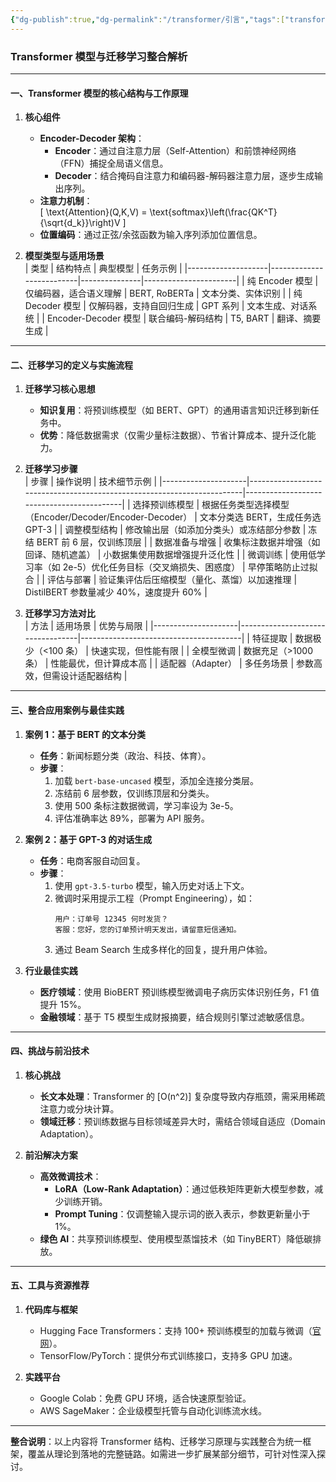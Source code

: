 ```yaml
---
{"dg-publish":true,"dg-permalink":"/transformer/引言","tags":["transformer"],"permalink":"/transformer/引言/","dgPassFrontmatter":true,"noteIcon":"","created":"2025-03-17T15:41:23.000+08:00","updated":"2025-03-27T10:15:51.644+08:00"}
---
```




### Transformer 模型与迁移学习整合解析
---

#### **一、Transformer 模型的核心结构与工作原理**
1. **核心组件**  
   - **Encoder-Decoder 架构**：  
     - **Encoder**：通过自注意力层（Self-Attention）和前馈神经网络（FFN）捕捉全局语义信息。  
     - **Decoder**：结合掩码自注意力和编码器-解码器注意力层，逐步生成输出序列。  
   - **注意力机制**：  
     \[
     \text{Attention}(Q,K,V) = \text{softmax}\left(\frac{QK^T}{\sqrt{d_k}}\right)V
     \]
   - **位置编码**：通过正弦/余弦函数为输入序列添加位置信息。

2. **模型类型与适用场景**  
   | 类型               | 结构特点                  | 典型模型      | 任务示例               |
   |--------------------|--------------------------|---------------|-----------------------|
   | 纯 Encoder 模型    | 仅编码器，适合语义理解    | BERT, RoBERTa | 文本分类、实体识别     |
   | 纯 Decoder 模型    | 仅解码器，支持自回归生成  | GPT 系列      | 文本生成、对话系统     |
   | Encoder-Decoder 模型 | 联合编码-解码结构          | T5, BART      | 翻译、摘要生成         |

---


#### **二、迁移学习的定义与实施流程**
1. **迁移学习核心思想**  
   - **知识复用**：将预训练模型（如 BERT、GPT）的通用语言知识迁移到新任务中。  
   - **优势**：降低数据需求（仅需少量标注数据）、节省计算成本、提升泛化能力。

2. **迁移学习步骤**  
   | 步骤                | 操作说明                                                                 | 技术细节示例                              |
   |---------------------|------------------------------------------------------------------------|-------------------------------------------|
   | 选择预训练模型      | 根据任务类型选择模型（Encoder/Decoder/Encoder-Decoder）                | 文本分类选 BERT，生成任务选 GPT-3         |
   | 调整模型结构        | 修改输出层（如添加分类头）或冻结部分参数                                | 冻结 BERT 前 6 层，仅训练顶层             |
   | 数据准备与增强      | 收集标注数据并增强（如回译、随机遮盖）                                  | 小数据集使用数据增强提升泛化性            |
   | 微调训练            | 使用低学习率（如 2e-5）优化任务目标（交叉熵损失、困惑度）               | 早停策略防止过拟合                        |
   | 评估与部署          | 验证集评估后压缩模型（量化、蒸馏）以加速推理                            | DistilBERT 参数量减少 40%，速度提升 60%   |

3. **迁移学习方法对比**  
   | 方法                | 适用场景                          | 优势与局限                              |
   |---------------------|----------------------------------|----------------------------------------|
   | 特征提取            | 数据极少（<100 条）              | 快速实现，但性能有限                    |
   | 全模型微调          | 数据充足（>1000 条）             | 性能最优，但计算成本高                  |
   | 适配器（Adapter）   | 多任务场景                       | 参数高效，但需设计适配器结构            |

---


#### **三、整合应用案例与最佳实践**
1. **案例 1：基于 BERT 的文本分类**  
   - **任务**：新闻标题分类（政治、科技、体育）。  
   - **步骤**：  
     1. 加载 `bert-base-uncased` 模型，添加全连接分类层。  
     2. 冻结前 6 层参数，仅训练顶层和分类头。  
     3. 使用 500 条标注数据微调，学习率设为 3e-5。  
     4. 评估准确率达 89%，部署为 API 服务。  

2. **案例 2：基于 GPT-3 的对话生成**  
   - **任务**：电商客服自动回复。  
   - **步骤**：  
     1. 使用 `gpt-3.5-turbo` 模型，输入历史对话上下文。  
     2. 微调时采用提示工程（Prompt Engineering），如：  
        ```text
        用户：订单号 12345 何时发货？
        客服：您好，您的订单预计明天发出，请留意短信通知。
        ```
     3. 通过 Beam Search 生成多样化的回复，提升用户体验。  

3. **行业最佳实践**  
   - **医疗领域**：使用 BioBERT 预训练模型微调电子病历实体识别任务，F1 值提升 15%。  
   - **金融领域**：基于 T5 模型生成财报摘要，结合规则引擎过滤敏感信息。  

---


#### **四、挑战与前沿技术**
1. **核心挑战**  
   - **长文本处理**：Transformer 的 \[O(n^2)\] 复杂度导致内存瓶颈，需采用稀疏注意力或分块计算。  
   - **领域迁移**：预训练数据与目标领域差异大时，需结合领域自适应（Domain Adaptation）。  

2. **前沿解决方案**  
   - **高效微调技术**：  
     - **LoRA（Low-Rank Adaptation）**：通过低秩矩阵更新大模型参数，减少训练开销。  
     - **Prompt Tuning**：仅调整输入提示词的嵌入表示，参数更新量小于 1%。  
   - **绿色 AI**：共享预训练模型、使用模型蒸馏技术（如 TinyBERT）降低碳排放。  

---


#### **五、工具与资源推荐**
1. **代码库与框架**  
   - Hugging Face Transformers：支持 100+ 预训练模型的加载与微调（[官网](https://huggingface.co/)）。  
   - TensorFlow/PyTorch：提供分布式训练接口，支持多 GPU 加速。  

2. **实践平台**  
   - Google Colab：免费 GPU 环境，适合快速原型验证。  
   - AWS SageMaker：企业级模型托管与自动化训练流水线。  

---

**整合说明**：以上内容将 Transformer 结构、迁移学习原理与实践整合为统一框架，覆盖从理论到落地的完整链路。如需进一步扩展某部分细节，可针对性深入探讨。
